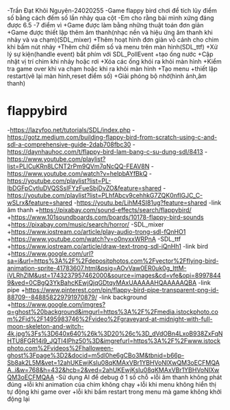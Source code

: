 -Trần Đạt Khôi Nguyên-24020255
-Game flappy bird chơi để tích lũy điểm số bằng cách đếm số lần nhảy qua cột 
-Em cho rằng bài mình xứng đáng được 6.5 -7 điểm vì
+Game được làm bằng những thuật toán đơn giản 
+Game được thiết lập thêm âm thanh(nhạc nền và hiệu ứng âm thanh khi nhảy và va chạm)(SDL_mixer)
+Thêm hoạt hình đơn giản vỗ cánh cho chim khi bấm nút nhảy
+Thêm chữ điểm số và menu trên màn hình(SDL_ttf)
+Xử lý sự kiện(handle event) bắt phím với SDL_PollEvent
+tạo ống nước
+Cập nhật vị trí chim khi nhảy hoặc rơi
+Xóa các ống khói ra khỏi màn hình
+Kiểm tra game over khi va chạm hoặc khi ra khỏi màn hình
+Tạo menu
+thiết lập restart(vẽ lại màn hình,reset điểm số)
+Giải phóng bộ nhớ(hình ảnh,âm thanh)

# flappybird
-https://lazyfoo.net/tutorials/SDL/index.php
-https://gotz.medium.com/building-flappy-bird-from-scratch-using-c-and-sdl-a-comprehensive-guide-2dab708fbc30
-https://daynhauhoc.com/t/flappy-bird-lam-bang-c-su-dung-sdl/8413
-https://www.youtube.com/playlist?list=PLICuKRn8LCNT2rPm9QVm7qNcQQ-FEAV8N
-https://www.youtube.com/watch?v=helpbAYfBkQ
-https://youtube.com/playlist?list=PL-IbDGFpCvtluDVQSSslFYzFueSbjDvZO&feature=shared
-https://youtube.com/playlist?list=PLhfAbcv9cehhkG7ZQK0nfIGJC_C-wSLrx&feature=shared
-https://youtu.be/LihM4SI81ug?feature=shared
-link âm thanh
+https://pixabay.com/sound-effects/search/flappybird/
+https://www.101soundboards.com/boards/10178-flappy-bird-sounds
+https://pixabay.com/music/search/horror/
-SDL_mixer
+https://www.iostream.co/article/play-audio-trong-sdl-fQnHO1
+https://www.youtube.com/watch?v=o0nyxxWRPnA
-SDL_ttf
+https://www.iostream.co/article/draw-text-trong-sdl-iQnHh1
-link bird
+https://www.google.com/url?sa=i&url=https%3A%2F%2Fdepositphotos.com%2Fvector%2Fflying-bird-animation-sprite-41783607.html&psig=AOvVaw0ER0uk0g_IttM-iVLRhZlM&ust=1743237957462000&source=images&cd=vfe&opi=89978449&ved=0CBgQ3YkBahcKEwjQjqGDtqyMAxUAAAAAHQAAAAAQBA
-link pipe
+https://www.pinterest.com/pin/flappy-bird-pipe-transparent-png-id-88709--848858229791970879/
-link background
+https://www.google.com/imgres?q=ghost%20background&imgurl=https%3A%2F%2Fmedia.istockphoto.com%2Fid%2F1495983746%2Fvideo%2Fgraveyard-at-midnight-with-full-moon-skeleton-and-witch-4k.jpg%3Fs%3D640x640%26k%3D20%26c%3D_dVdOBn4LxoB938ZxFqNHTU8FGR14i9_JQTI4lPhz50%3D&imgrefurl=https%3A%2F%2Fwww.istockphoto.com%2Fvideos%2Fhalloween-ghost%3Fpage%3D2&docid=m5dl0he6gCBo3M&tbnid=b66p-Sb8ak2L5M&vet=12ahUKEwjKsIu08qKMAxVBr1YBHVoNIXwQM3oECFMQAA..i&w=768&h=432&hcb=2&ved=2ahUKEwjKsIu08qKMAxVBr1YBHVoNIXwQM3oECFMQAA
-Sử dụng AI để debug ở 1 số chỗ
+lỗi âm thanh không phát đúng 
+lỗi khi animation của chim không chạy
+lỗi khi menu không hiển thị tự động khi game over
+lỗi khi bấm restart trong menu mà game không khởi động lại

